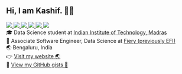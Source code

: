 <h2>Hi, I am Kashif. 👋🏻</h2>
<a href="https://ifkash.hashnode.dev">
  <img src="https://img.shields.io/badge/Hashnode-2962FF?style=for-the-badge&logo=hashnode&logoColor=white" />
</a>

<a href="https://leetcode.com/ifkash">
  <img src="https://img.shields.io/badge/Leetcode-orange?style=for-the-badge&logo=leetcode&logoColor=black"/>
</a>

<a href="https://www.linkedin.com/in/kashifulhaque">
  <img src="https://img.shields.io/badge/LinkedIn-0077B5?style=for-the-badge&logo=linkedin&logoColor=white"/> 
</a>

<a href="mailto:haque.kashiful7@gmail.com">
  <img src="https://img.shields.io/badge/Gmail-D14836?style=for-the-badge&logo=gmail&logoColor=white"/>
</a>

<a href="https://twitter.com/notifkash">
  <img src="https://img.shields.io/badge/Twitter-1DA1F2?style=for-the-badge&logo=twitter&logoColor=white"/>
</a>

<a href="https://www.instagram.com/enderboi25">
  <img src="https://img.shields.io/badge/Instagram-E4405F?style=for-the-badge&logo=instagram&logoColor=white"/>
</a>

<div>🎓 Data Science student at <a href="https://www.iitm.ac.in">Indian Institute of Technology, Madras</a></div>
<div>🧪 Associate Software Engineer, Data Science at <a href="https://www.efi.com/">Fiery (previously EFI)</a></div>
<div>🌏 Bengaluru, India</div>
<div>👉 <a href="https://ifkash.vercel.app">Visit my website 🌏</a></div>
<div>🐙 <a href="https://gist.github.com/kashifulhaque">View my GitHub gists 📝</a></div>
